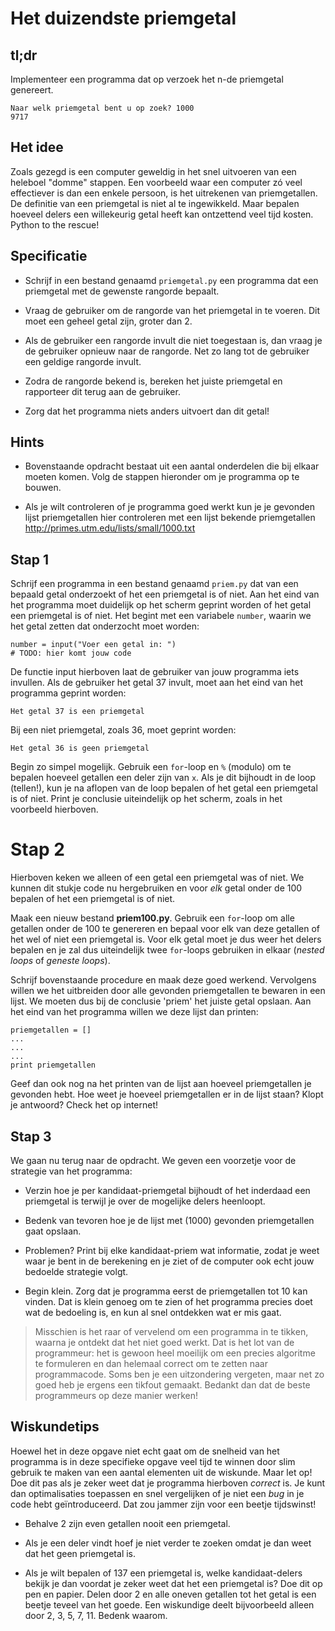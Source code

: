 # Het duizendste priemgetal #

## tl;dr

Implementeer een programma dat op verzoek het n-de priemgetal genereert.

	Naar welk priemgetal bent u op zoek? 1000
	9717

## Het idee

Zoals gezegd is een computer geweldig in het snel uitvoeren van een heleboel "domme" stappen. Een voorbeeld waar een computer zó veel effectiever is dan een enkele persoon, is het uitrekenen van priemgetallen. De definitie van een priemgetal is niet al te ingewikkeld. Maar bepalen hoeveel delers een willekeurig getal heeft kan ontzettend veel tijd kosten. Python to the rescue!

## Specificatie

- Schrijf in een bestand genaamd `priemgetal.py` een programma dat een priemgetal met de gewenste rangorde bepaalt.

- Vraag de gebruiker om de rangorde van het priemgetal in te voeren. Dit moet een geheel getal zijn, groter dan 2.

- Als de gebruiker een rangorde invult die niet toegestaan is, dan vraag je de gebruiker opnieuw naar de rangorde. Net zo lang tot de gebruiker een geldige rangorde invult.

- Zodra de rangorde bekend is, bereken het juiste priemgetal en rapporteer dit terug aan de gebruiker.

- Zorg dat het programma niets anders uitvoert dan dit getal!

## Hints

- Bovenstaande opdracht bestaat uit een aantal onderdelen die bij elkaar moeten komen. Volg de stappen hieronder om je programma op te bouwen.

- Als je wilt controleren of je programma goed werkt kun je je gevonden lijst priemgetallen hier controleren met een lijst bekende priemgetallen <http://primes.utm.edu/lists/small/1000.txt>

## Stap 1

Schrijf een programma in een bestand genaamd `priem.py` dat van een bepaald getal onderzoekt of het een priemgetal is of niet. Aan het eind van het programma moet duidelijk op het scherm geprint worden of het getal een priemgetal is of niet. Het begint met een variabele `number`, waarin we het getal zetten dat onderzocht moet worden:

    number = input("Voer een getal in: ")
    # TODO: hier komt jouw code

De functie input hierboven laat de gebruiker van jouw programma iets invullen. Als de gebruiker het getal 37 invult, moet aan het eind van het programma geprint worden:

    Het getal 37 is een priemgetal 

Bij een niet priemgetal, zoals 36, moet geprint worden:

	Het getal 36 is geen priemgetal

Begin zo simpel mogelijk. Gebruik een `for`-loop en `%` (modulo) om te bepalen hoeveel getallen een deler zijn van `x`. Als je dit bijhoudt in de loop (tellen!), kun je na aflopen van de loop bepalen of het getal een priemgetal is of niet. Print je conclusie uiteindelijk op het scherm, zoals in het voorbeeld hierboven.

# Stap 2

Hierboven keken we alleen of een getal een priemgetal was of niet. We kunnen dit stukje code nu hergebruiken en voor *elk* getal onder de 100 bepalen of het een priemgetal is of niet.

Maak een nieuw bestand **priem100.py**. Gebruik een `for`-loop om alle getallen onder de 100 te genereren en bepaal voor elk van deze getallen of het wel of niet een priemgetal is. Voor elk getal moet je dus weer het delers bepalen en je zal dus uiteindelijk twee `for`-loops gebruiken in elkaar (*nested loops* of *geneste loops*).

Schrijf bovenstaande procedure en maak deze goed werkend. Vervolgens willen we het uitbreiden door alle gevonden priemgetallen te bewaren in een lijst. We moeten dus bij de conclusie 'priem' het juiste getal opslaan. Aan het eind van het programma willen we deze lijst dan printen:

	priemgetallen = []
	...
	...
	...
    print priemgetallen
   
Geef dan ook nog na het printen van de lijst aan hoeveel priemgetallen je gevonden hebt. Hoe weet je hoeveel priemgetallen er in de lijst staan? Klopt je antwoord? Check het op internet!

## Stap 3

We gaan nu terug naar de opdracht. We geven een voorzetje voor de strategie van het programma:

- Verzin hoe je per kandidaat-priemgetal bijhoudt of het inderdaad een priemgetal is terwijl je over de mogelijke delers heenloopt.

- Bedenk van tevoren hoe je de lijst met (1000) gevonden priemgetallen gaat opslaan.

- Problemen? Print bij elke kandidaat-priem wat informatie, zodat je weet waar je bent in de berekening en je ziet of de computer ook echt jouw bedoelde strategie volgt.

- Begin klein. Zorg dat je programma eerst de priemgetallen tot 10 kan vinden. Dat is klein genoeg om te zien of het programma precies doet wat de bedoeling is, en kun al snel ontdekken wat er mis gaat.

> Misschien is het raar of vervelend om een programma in te tikken, waarna je ontdekt dat het niet goed werkt. Dat is het lot van de programmeur: het is gewoon heel moeilijk om een precies algoritme te formuleren en dan helemaal correct om te zetten naar programmacode. Soms ben je een uitzondering vergeten, maar net zo goed heb je ergens een tikfout gemaakt. Bedankt dan dat de beste programmeurs op deze manier werken!

## Wiskundetips

Hoewel het in deze opgave niet echt gaat om de snelheid van het programma is in deze specifieke opgave veel tijd te winnen door slim gebruik te maken van een aantal elementen uit de wiskunde. Maar let op! Doe dit pas als je zeker weet dat je programma hierboven *correct* is. Je kunt dan optimalisaties toepassen en snel vergelijken of je niet een *bug* in je code hebt geïntroduceerd. Dat zou jammer zijn voor een beetje tijdswinst!

- Behalve 2 zijn even getallen nooit een priemgetal.

- Als je een deler vindt hoef je niet verder te zoeken omdat je dan weet dat het geen priemgetal is.

- Als je wilt bepalen of 137 een priemgetal is, welke kandidaat-delers bekijk je dan voordat je zeker weet dat het een priemgetal is? Doe dit op pen en papier. Delen door 2 en alle oneven getallen tot het getal is een beetje teveel van het goede. Een wiskundige deelt bijvoorbeeld alleen door 2, 3, 5, 7, 11. Bedenk waarom.
